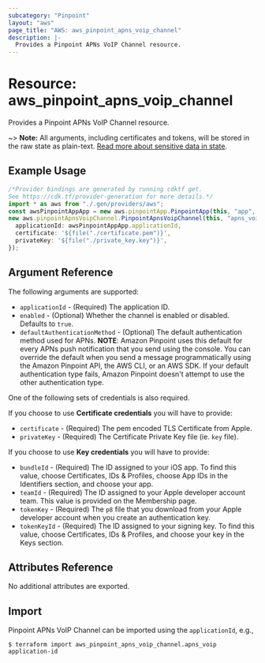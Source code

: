 ```yaml
---
subcategory: "Pinpoint"
layout: "aws"
page_title: "AWS: aws_pinpoint_apns_voip_channel"
description: |-
  Provides a Pinpoint APNs VoIP Channel resource.
---
```


# Resource: aws\_pinpoint\_apns\_voip\_channel

Provides a Pinpoint APNs VoIP Channel resource.

\~> **Note:** All arguments, including certificates and tokens, will be stored in the raw state as plain-text.
[Read more about sensitive data in state](https://www.terraform.io/docs/state/sensitive-data.html).

## Example Usage

```typescript
/*Provider bindings are generated by running cdktf get.
See https://cdk.tf/provider-generation for more details.*/
import * as aws from "./.gen/providers/aws";
const awsPinpointAppApp = new aws.pinpointApp.PinpointApp(this, "app", {});
new aws.pinpointApnsVoipChannel.PinpointApnsVoipChannel(this, "apns_voip", {
  applicationId: awsPinpointAppApp.applicationId,
  certificate: '${file("./certificate.pem")}',
  privateKey: '${file("./private_key.key")}',
});

```

## Argument Reference

The following arguments are supported:

* `applicationId` - (Required) The application ID.
* `enabled` - (Optional) Whether the channel is enabled or disabled. Defaults to `true`.
* `defaultAuthenticationMethod` - (Optional) The default authentication method used for APNs.
  **NOTE**: Amazon Pinpoint uses this default for every APNs push notification that you send using the console.
  You can override the default when you send a message programmatically using the Amazon Pinpoint API, the AWS CLI, or an AWS SDK.
  If your default authentication type fails, Amazon Pinpoint doesn't attempt to use the other authentication type.

One of the following sets of credentials is also required.

If you choose to use **Certificate credentials** you will have to provide:

* `certificate` - (Required) The pem encoded TLS Certificate from Apple.
* `privateKey` - (Required) The Certificate Private Key file (ie. `key` file).

If you choose to use **Key credentials** you will have to provide:

* `bundleId` - (Required) The ID assigned to your iOS app. To find this value, choose Certificates, IDs & Profiles, choose App IDs in the Identifiers section, and choose your app.
* `teamId` - (Required) The ID assigned to your Apple developer account team. This value is provided on the Membership page.
* `tokenKey` - (Required) The `p8` file that you download from your Apple developer account when you create an authentication key.
* `tokenKeyId` - (Required) The ID assigned to your signing key. To find this value, choose Certificates, IDs & Profiles, and choose your key in the Keys section.

## Attributes Reference

No additional attributes are exported.

## Import

Pinpoint APNs VoIP Channel can be imported using the `applicationId`, e.g.,

```console
$ terraform import aws_pinpoint_apns_voip_channel.apns_voip application-id
```
